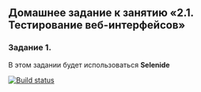 ## Домашнее задание к занятию «2.1. Тестирование веб-интерфейсов»

### Задание 1.
В этом задании будет использоваться **Selenide**

[![Build status](https://ci.appveyor.com/api/projects/status/j221u2neuk0d7pd7?svg=true)](https://ci.appveyor.com/project/konstantinDukov423/homework3-1)
